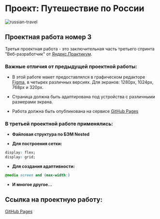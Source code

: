 # Проект: Путешествие по России
![russian-travel](https://pictures.s3.yandex.net/resources/project_1582102122.svg)

## Проектная работа номер 3

Третья проектная работа - это заключительная часть третьего спринта "Веб-разработчик" от [Яндекс.Практикум](https://praktikum.yandex.ru).

### Важные отличия от предыдущей проектной работы:

*  В этой работе макет предоставлялся в графическом редакторе [Figma](https://www.figma.com), в четырех различных версиях. Для экранов: 1280px, 1024px, 768px и 320px.

*  Страница должна быть адаптирована под устройства с различными размерами экрана.

* Работа должна быть опубликована на сервисе [GitHub Pages](https://pages.github.com/)

### В третьей проектной работе применялись:

*  **Файловая структура по БЭМ Nested**

*  **Для построения сетки:**

```css
display: flex;
display: grid;
```
*  **Для создания адаптивности:**
```css
@media screen and (max-width:)
```
*  **И многое другое...**


## Ссылка на проектную работу:

[GitHub Pages](https://zoytz.github.io/russian-travel/)
